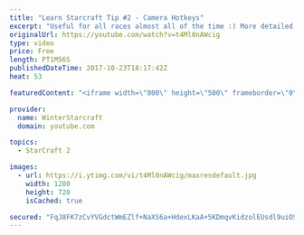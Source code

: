 ```yaml
---
title: "Learn Starcraft Tip #2 - Camera Hotkeys"
excerpt: "Useful for all races almost all of the time :) More detailed guides/tutorials under the learn to play starcraft playlist."
originalUrl: https://youtube.com/watch?v=t4Ml0nAWcig
type: video
price: Free
length: PT1M56S
publishedDateTime: 2017-10-23T18:17:42Z
heat: 53

featuredContent: "<iframe width=\"800\" height=\"500\" frameborder=\"0\" src=\"https://www.youtube.com/embed/t4Ml0nAWcig\" allow=\"accelerometer; autoplay; encrypted-media; gyroscope; picture-in-picture\" allowfullscreen></iframe>"

provider:
  name: WinterStarcraft
  domain: youtube.com

topics:
  - StarCraft 2

images:
  - url: https://i.ytimg.com/vi/t4Ml0nAWcig/maxresdefault.jpg
    width: 1280
    height: 720
    isCached: true

secured: "FqJ8FK7zCvYVGdctWmEZlf+NaXS6a+HdexLKaA+5KDmqvKidzolEUsdl9uiOSwtpG6hHPAC403m9ETm24KuQwobBz4hWSz9oSwk1gxLzHS+s0L/DshKZQT2W370CcErcVuEaKP2BopjglYyI7ph1HqEMulzQuUWx3QM7Fnon9TqSuUhd0AHWR5SkEO88BGUdqPh7BxqpXiH42RJ9l8dPNM6nq0a/9uEltCRbb7G17eJA1pnUGh58I3p/MR+0h7kcaD/foBTrJtKkejg4RLS/nxo5TI4DvPTWw+rBcyL/Pl+eNgQLxllSmCvC3IMnobP4IOefFXdUysruco7yxvO4j7/7dT6a5ZID/kdGNRHLAstjDm06W5+fp8rsEYyXQs+MNJb/6ntD2kAlSTMzgWbdFjo9ek/e12GbMV5VPn0RXuU=;kCv4slTPziHG/jpgjKnHNg=="
---
```


